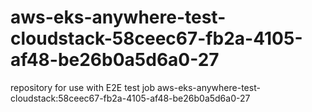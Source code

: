 # aws-eks-anywhere-test-cloudstack-58ceec67-fb2a-4105-af48-be26b0a5d6a0-27
repository for use with E2E test job aws-eks-anywhere-test-cloudstack:58ceec67-fb2a-4105-af48-be26b0a5d6a0-27
